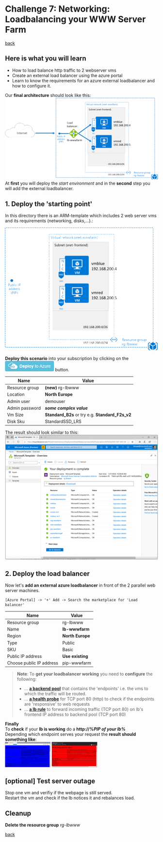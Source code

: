 # Challenge 7: Networking: Loadbalancing your WWW Server Farm

[back](../../readme.md)

## Here is what you will learn ##

- How to load balance http traffic to 2 webserver vms 
- Create an external load balancer using the azure portal
- Learn to know the requirements for an azure external loadbalancer and how to configure it.

Our **final architecture** should look like this: 
![Final architecture](finalArchitecture.png)  
At **first** you will deploy the _start environment_ and in the **second** step you will add the external loadbalancer.

## 1. Deploy the 'starting point' ##
In this directory there is an ARM-template which includes 2 web server vms and its requirements (networking, disks,...).:  

!['Starting Point' Architecture](startingpoint01.PNG)  

**Deploy this scenario** into your subscription by clicking on the 
<a href="https://portal.azure.com/#create/Microsoft.Template/uri/https%3A%2F%2Fraw.githubusercontent.com%2FCSA-OCP-GER%2Fazure-developer-college%2Ffeatures%2Fday1handson%2Fday1%2Fchallenges%2FChallenge%207%2FChallenge7Start.json"><img src="deploytoazure.png"/></a>
button.  

| Name | Value |
|---|---|
| Resource group  |  **(new)** rg-lbwww |
| Location  |  **North Europe** |   
| Admin user  |  demouser |   
| Admin password  |  **_some complex value_** |   
| Vm Size  |  **Standard_B2s**  or try e.g. **Standard_F2s_v2**|   
| Disk Sku  |  StandardSSD_LRS |  
  
The result should look similar to this:  
![Deployment result](startingpoint02.png)  

## 2. Deploy the load balancer ##
Now let's **add an external azure loadbalancer** in front of the 2 parallel web server machines.  
```
[Azure Portal] -> '+' Add -> Search the marketplace for 'Load balancer'
```  

| Name | Value |
|---|---|
| Resource group  |  rg-lbwww |
| Name  | **lb-wwwfarm** |
| Region  |  **North Europe** |   
| Type  |  Public |   
| SKU  |  Basic |   
| Public IP address  |  **Use existing**|   
| Choose public IP address  |  pip-wwwfarm |  
  
> **Note**: To **get your loadbalancer working** you need to **configure** the following:
> - ... [**a backend pool**](lbconfig01.PNG) that contains the 'endpoints' i.e. the vms to which the traffic will be routed.
> - ... [**a health probe**](lbconfig02.PNG) for TCP port 80 (http) to check if the endpoints are 'responsive' to web requests
> - ... [**a lb rule**](lbconfig03.PNG) to forward incoming traffic (TCP port 80) on lb's frontend IP address to backend pool (TCP port 80)  

**Finally**  
To **check** if your **lb is working** do a **http://_%PIP of your lb%_**  
Depending which endpoint serves your request the **result should something like**:  
<a href="lbresult1.png"><img src="lbresult1.png" width=150px></a>
<a href="lbresult2.png"><img src="lbresult2.png" width=150px></a>

## [optional] Test server outage ##
Stop one vm and verifiy if the webpage is still served.  
Restart the vm and check if the lb notices it and rebalances load.

## Cleanup ##
**Delete the resource group** _rg-lbwww_

[back](../../readme.md)
